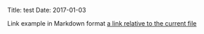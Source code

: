 Title: test
Date: 2017-01-03

Link example in Markdown format
[a link relative to the current file]({filename}./pdfs/free-flow-hjsong.pdf)
